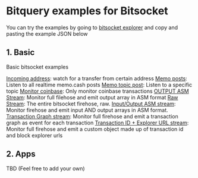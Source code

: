 # Bitquery examples for Bitsocket

You can try the examples by going to [bitsocket explorer](https://bitsocket.org/channel) and copy and pasting the example JSON below

## 1. Basic

Basic bitsocket examples

[Incoming address](basic/incoming_address.json): watch for a transfer from certain address
[Memo posts](basic/memo_posts.json): Listen to all realtime memo.cash posts
[Memo topic post](basic/memo_topic_posts.json): Listen to a specific topic
[Monitor coinbase](basic/monitor_coinbase.json): Only monitor coinbase transactions
[OUTPUT ASM Stream](basic/output_asm.json): Monitor full filehose and emit output array in ASM format
[Raw Stream](basic/raw.json): The entire bitsocket firehose, raw.
[Input/Output ASM stream](basic/raw_input_output_asm.json): Monitor firehose and emit input AND output arrays in ASM format.
[Transaction Graph stream](basic/transaction_graph.json): Monitor full firehose and emit a transaction graph as event for each transaction
[Transaction ID + Explorer URL stream](basic/transaction_id.json): Monitor full firehose and emit a custom object made up of transaction id and block explorer urls


## 2. Apps

TBD (Feel free to add your own)
